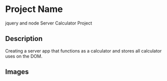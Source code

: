 # Project Name

jquery and node Server Calculator Project

## Description

Creating a server app that functions as a calculator and stores all calculator uses on the DOM.

## Images




